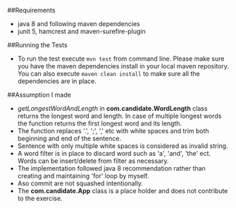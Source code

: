 ##Requirements

- java 8 and following maven dependencies
- junit 5, hamcrest and maven-surefire-plugin

##Running the Tests
- To run the test execute `mvn test` from command line.
Please make sure you have the maven dependencies install in your local maven repository.
You can also execute `maven clean install` to make sure all the dependencies are in place.

##Assumption I made
- _getLongestWordAndLength_ in __com.candidate.WordLength__ class returns the longest word and length. 
In case of multiple longest words the function returns the first longest word and its length.
- The function replaces '.', ';', ',' etc with white spaces and trim both beginning and end of the sentence.
- Sentence with only multiple white spaces is considered as invalid string. 
- A word filter is in place to discard word such as 'a', 'and', 'the' ect. 
Words can be insert/delete from filter as necessary.
- The implementation followed java 8 recommendation rather than creating and maintaining 'for' loop by myself.
- Aso commit are not squashed intentionally.
- The __com.candidate.App__ class is a place holder and does not contribute to the exercise. 
